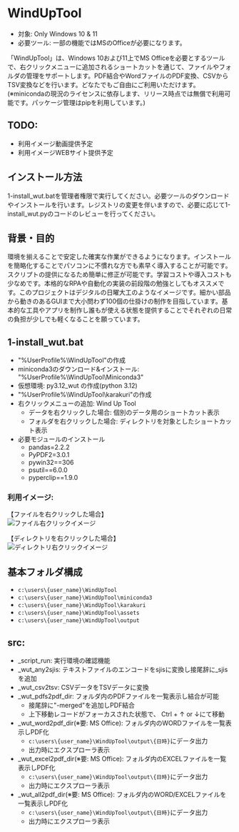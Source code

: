 # WindUpTool

- 対象: Only Windows 10 & 11
- 必要ツール: 一部の機能ではMSのOfficeが必要になります。

「WindUpTool」は、Windows 10および11上でMS Officeを必要とするツールで、右クリックメニューに追加されるショートカットを通じて、ファイルやフォルダの管理をサポートします。PDF結合やWordファイルのPDF変換、CSVからTSV変換などを行います。どなたでもご自由にご利用いただけます。(※minicondaの現況のライセンスに依存します、リリース時点では無償で利用可能です。パッケージ管理はpipを利用しています。)


## TODO:

- 利用イメージ動画提供予定
- 利用イメージWEBサイト提供予定


## インストール方法

1-install_wut.batを管理者権限で実行してください。必要ツールのダウンロードやインストールを行います。レジストリの変更を伴いますので、必要に応じて1-install_wut.pyのコードのレビューを行ってください。


## 背景・目的

環境を揃えることで安定した確実な作業ができるようになります。インストールを簡略化することでパソコンに不慣れな方でも素早く導入することが可能です。スクリプトの提供になるため簡単に修正が可能です。学習コストや導入コストも少なめです。本格的なRPAや自動化の実装の前段階の勉強としてもオススメです。このプロジェクトはデジタルの日曜大工のようなイメージです。細かい部品から動きのあるGUIまで大小問わず100個の仕掛けの制作を目指しています。基本的な工具やアプリを制作し誰もが使える状態を提供することでそれぞれの日常の負担が少しでも軽くなることを願っています。


## 1-install_wut.bat

- "%UserProfile%\WindUpTool"の作成
- miniconda3のダウンロード&インストール: "%UserProfile%\WindUpTool\Miniconda3"
- 仮想環境: py3.12_wut の作成(python 3.12)
- "%UserProfile%\WindUpTool\karakuri"の作成
- 右クリックメニューの追加: Wind Up Tool
	- データを右クリックした場合: 個別のデータ用のショートカット表示
	- フォルダを右クリックした場合: ディレクトリを対象としたショートカット表示
- 必要モジュールのインストール
	- pandas=2.2.2
	- PyPDF2=3.0.1
	- pywin32==306
	- psutil==6.0.0
	- pyperclip==1.9.0


### 利用イメージ:

【ファイルを右クリックした場合】 <br>
![ファイル右クリックイメージ](https://github.com/user-attachments/assets/265863c5-f839-423f-8a35-adf409b74538)

【ディレクトリを右クリックした場合】<br>
![ディレクトリ右クリックイメージ](https://github.com/user-attachments/assets/e3c3ace2-e605-498a-9d9a-5746ea266c74)


## 基本フォルダ構成

- `c:\users\{user_name}\WindUpTool`
- `c:\users\{user_name}\WindUpTool\miniconda3`
- `c:\users\{user_name}\WindUpTool\karakuri`
- `c:\users\{user_name}\WindUpTool\assets`
- `c:\users\{user_name}\WindUpTool\output`


## src:

- _script_run: 実行環境の確認機能
- _wut_any2sjis: テキストファイルのエンコードをsjisに変換し接尾辞に_sjisを追加
- _wut_csv2tsv: CSVデータをTSVデータに変換
- _wut_pdfs2pdf_dir: フォルダ内のPDFファイルを一覧表示し結合が可能
	- 接尾辞に"-merged"を追加しPDF結合
	- 上下移動レコードがフォーカスされた状態で、 Ctrl + ↑ or ↓にて移動
- _wut_word2pdf_dir(※要: MS Office): フォルダ内のWORDファイルを一覧表示しPDF化
	- `c:\users\{user_name}\WindUpTool\output\{日時}`にデータ出力
	- 出力時にエクスプローラ表示
- _wut_excel2pdf_dir(※要: MS Office): フォルダ内のEXCELファイルを一覧表示しPDF化
	- `c:\users\{user_name}\WindUpTool\output\{日時}`にデータ出力
	- 出力時にエクスプローラ表示
- _wut_all2pdf_dir(※要: MS Office): フォルダ内のWORD/EXCELファイルを一覧表示しPDF化
	- `c:\users\{user_name}\WindUpTool\output\{日時}`にデータ出力
	- 出力時にエクスプローラ表示

